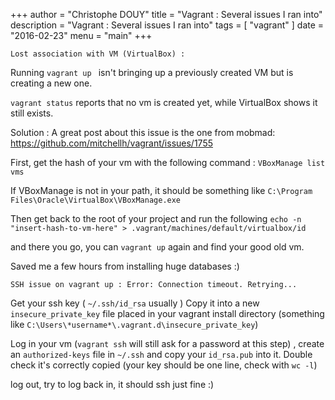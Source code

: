 +++
author = "Christophe DOUY"
title = "Vagrant : Several issues I ran into"
description = "Vagrant : Several issues I ran into"
tags = [
    "vagrant"
]
date = "2016-02-23"
menu = "main"
+++

``Lost association with VM (VirtualBox) : ``

Running ``vagrant up `` isn't bringing up a previously created VM but is creating a new one.

`` vagrant status `` reports that no vm is created yet, while VirtualBox shows it still exists.

Solution : 
A great post about this issue is the one from mobmad: 
https://github.com/mitchellh/vagrant/issues/1755

First, get the hash of your vm with the following command :
``VBoxManage list vms``

If VBoxManage is not in your path, it should be something like
``C:\Program Files\Oracle\VirtualBox\VBoxManage.exe``

Then get back to the root of your project and run the following 
``echo -n "insert-hash-to-vm-here" > .vagrant/machines/default/virtualbox/id``


and there you go, you can ``vagrant up`` again and find your good old vm.

Saved me a few hours from installing huge databases :) 


``SSH issue on vagrant up : Error: Connection timeout. Retrying... ``

Get your ssh key ( ``~/.ssh/id_rsa`` usually )
Copy it into a new ``insecure_private_key`` file placed in your vagrant install directory (something like ``C:\Users\*username*\.vagrant.d\insecure_private_key``)

Log in your vm (``vagrant ssh`` will still ask for a password at this step) , create an ``authorized-keys`` file in ``~/.ssh`` and copy your ``id_rsa.pub`` into it. Double check it's correctly copied (your key should be one line, check with ``wc -l``)

log out, try to log back in, it should ssh just fine :) 





